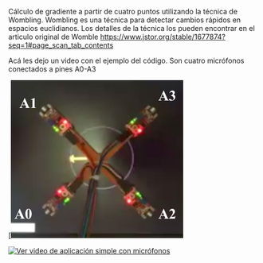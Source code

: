 Cálculo de gradiente a partir de cuatro puntos utilizando la técnica de Wombling. Wombling es una técnica para detectar cambios rápidos en espacios euclidianos. Los detalles de la técnica los pueden encontrar en el articulo original de Womble 
https://www.jstor.org/stable/1677874?seq=1#page_scan_tab_contents

Acá les dejo un video con el ejemplo del código. Son cuatro micrófonos conectados a pines A0-A3

[![Ver video de aplicación simple con micrófonos](https://github.com/tomasdecamino/SpatialGradient/blob/master/womblingMic.png)


[![Ver video de aplicación simple con micrófonos](https://youtu.be/E3OJJYOk1eY)](https://youtu.be/E3OJJYOk1eY)
